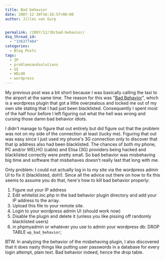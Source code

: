 ```yaml
---
title: Bad behavior
date: 2007-12-30T16:16:57+00:00
author: Jilles van Gurp


permalink: /2007/12/30/bad-behavior/
dsq_thread_id:
  - "336377404"
categories:
  - Blog Posts
tags:
  - IP
  - problemsandsolutions
  - UI
  - WELHO
  - wordpress
---
```

My previous post was a bit short because I was basically calling the taxi to the airport at the same time. The reason for this was "[Bad Behavior](http://wordpress.org/extend/plugins/bad-behavior/)", which is a wordpress plugin that got a little overzealous and locked me out of my own site stating that I had just been blacklisted. Consequently I spent most of the half hour before I left figuring out what the hell was wrong and cursing those damn bad behavior idiots.

I didn't manage to figure that out entirely but did figure out that the problem was not on my side of the connection at least (lucky me). Figuring that out was easy since I just used my phone's 3G connection only to discover that that ip address also had been blacklisted. The chances of both my phone, PC and/or WELHO (cable) and Elisa (3G) providers being hacked and blacklisted correctly were pretty small. So bad behavior was misbehaving big time and software that misbehaves doesn't really last that long with me.

Only problem: I could not actually log in to my site via the wordpress admin UI to fix it (blacklisted, doh!). Since all the advice out there on how to fix this seems to assume you do that, here's how to kill bad behavior properly:

1. Figure out your IP address
1. Edit whitelist.inc.php in the bad behavior plugin directory and add your IP address to the array.
1. Upload this file to your remote site.
1. Login to your wordpress admin UI (should work now)
1. Disable the plugin and delete it (unless you like pissing off randomly blacklisted users)
1. in phpmyadmin or whatever you use to admin your wordpress db: DROP TABLE `wp_bad_behavior`;

BTW. In analyzing the behavior of the misbehaving plugin, I also discovered that it does nasty things like putting user passwords in a database for every login attempt, plain text. Bad behavior indeed, hence the drop table. 

